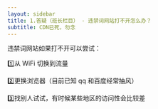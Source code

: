 ```yaml
---
layout: sidebar
title: 1.答疑（班长栏目） - 违禁词网站打不开怎么办？
subtitle: CDN已死，勿念
---
```


违禁词网站如果打不开可以尝试：

1️⃣从 WiFi 切换到流量

2️⃣更换浏览器（目前已知 qq 和百度经常抽风）

3️⃣找别人试试，有时候某些地区的访问性会比较差

